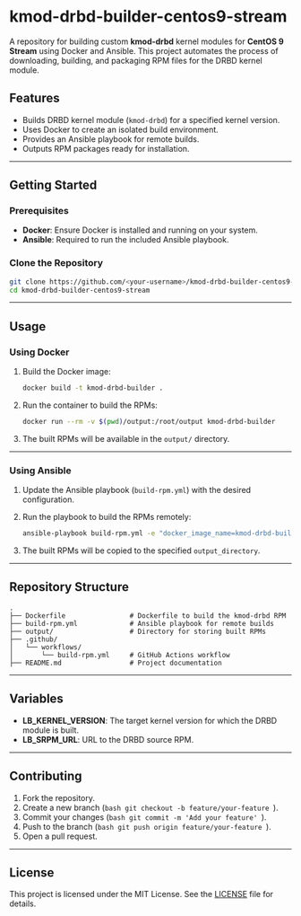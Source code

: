 # kmod-drbd-builder-centos9-stream

A repository for building custom **kmod-drbd** kernel modules for **CentOS 9 Stream** using Docker and Ansible. This project automates the process of downloading, building, and packaging RPM files for the DRBD kernel module.

## Features

- Builds DRBD kernel module (`kmod-drbd`) for a specified kernel version.
- Uses Docker to create an isolated build environment.
- Provides an Ansible playbook for remote builds.
- Outputs RPM packages ready for installation.

---

## Getting Started

### Prerequisites

- **Docker**: Ensure Docker is installed and running on your system.
- **Ansible**: Required to run the included Ansible playbook.

### Clone the Repository

```bash
git clone https://github.com/<your-username>/kmod-drbd-builder-centos9-stream.git
cd kmod-drbd-builder-centos9-stream
```

---

## Usage

### Using Docker

1. Build the Docker image:
   ```bash
   docker build -t kmod-drbd-builder .
   ```

2. Run the container to build the RPMs:
   ```bash
   docker run --rm -v $(pwd)/output:/root/output kmod-drbd-builder
   ```

3. The built RPMs will be available in the `output/` directory.

---

### Using Ansible

1. Update the Ansible playbook (`build-rpm.yml`) with the desired configuration.

2. Run the playbook to build the RPMs remotely:
   ```bash
   ansible-playbook build-rpm.yml -e "docker_image_name=kmod-drbd-builder docker_container_name=kmod-drbd-container output_directory=/path/to/output"
   ```

3. The built RPMs will be copied to the specified `output_directory`.

---

## Repository Structure

```
.
├── Dockerfile                # Dockerfile to build the kmod-drbd RPM
├── build-rpm.yml             # Ansible playbook for remote builds
├── output/                   # Directory for storing built RPMs
├── .github/
│   └── workflows/
│       └── build-rpm.yml     # GitHub Actions workflow
├── README.md                 # Project documentation
```

---

## Variables

- **LB_KERNEL_VERSION**: The target kernel version for which the DRBD module is built.
- **LB_SRPM_URL**: URL to the DRBD source RPM.

---

## Contributing

1. Fork the repository.
2. Create a new branch (```bash git checkout -b feature/your-feature ```).
3. Commit your changes (```bash git commit -m 'Add your feature' ```).
4. Push to the branch (```bash git push origin feature/your-feature ```).
5. Open a pull request.

---

## License

This project is licensed under the MIT License. See the [LICENSE](LICENSE) file for details.

